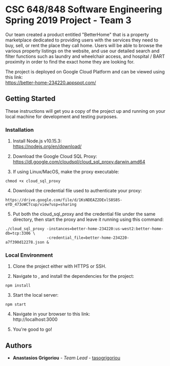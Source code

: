 # CSC 648/848 Software Engineering Spring 2019 Project - Team 3

Our team created a product entitled "BetterHome" that is a property marketplace dedicated to providing users with the services they need to buy, sell, or rent the place they call home. Users will be able to browse the various property listings on the website, and use our detailed search and filter functions such as laundry and wheelchair access, and hospital / BART proximity in order to find the exact home they are looking for.

The project is deployed on Google Cloud Platform and can be viewed using this link:   
https://better-home-234220.appspot.com/

## Getting Started

These instructions will get you a copy of the project up and running on your local machine for development and testing purposes.

### Installation

1. Install Node.js v10.15.3:  
https://nodejs.org/en/download/

2. Download the Google Cloud SQL Proxy:  
https://dl.google.com/cloudsql/cloud_sql_proxy.darwin.amd64

3. If using Linux/MacOS, make the proxy executable: 
```
chmod +x cloud_sql_proxy
```

4. Download the credential file used to authenticate your proxy:
```
https://drive.google.com/file/d/1KsNDEAZ2DExlS8S8S-eYD_473oWCTcup/view?usp=sharing
```

5. Put both the cloud_sql_proxy and the credential file under the same directory, then start the proxy and leave it running using this command:
```
./cloud_sql_proxy -instances=better-home-234220:us-west2:better-home-db=tcp:3306 \
                  -credential_file=better-home-234220-a7f390d12278.json &
```

### Local Environment

1. Clone the project either with HTTPS or SSH.

2. Navigate to , and install the dependencies for the project:
```
npm install
```

3. Start the local server:
```
npm start
```

4. Navigate in your browser to this link:  
http://localhost:3000

5. You're good to go!

## Authors

* **Anastasios Grigoriou** - *Team Lead* - [tasogrigoriou](https://github.com/tasogrigoriou)
